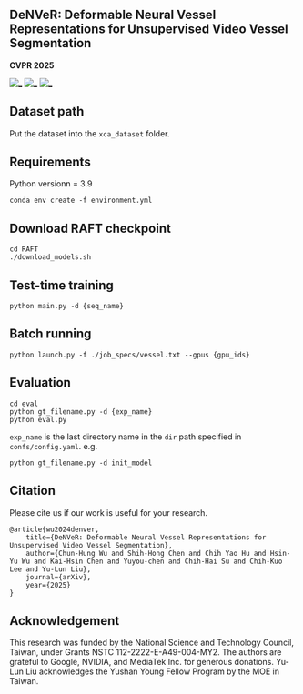 ## DeNVeR: Deformable Neural Vessel Representations for Unsupervised Video Vessel Segmentation
**CVPR 2025**

[![_](https://img.shields.io/badge/Project%20Page-DeNveR-orange)](https://kirito878.github.io/DeNVeR/) 
[![_](https://img.shields.io/badge/arXiv-2406.01591-b31b1b.svg)](https://arxiv.org/abs/2406.01591) 
[![_](https://colab.research.google.com/assets/colab-badge.svg)](https://colab.research.google.com/drive/1IYGiJECwAaoLPq7KGHQE_dvtrdHz9fUA?authuser=2&hl=zh-tw#scrollTo=n1ppvOhqbRkV)
## Dataset path 
Put the dataset into the `xca_dataset` folder.

## Requirements
Python versionn = 3.9
```
conda env create -f environment.yml
```

## Download RAFT checkpoint
```
cd RAFT
./download_models.sh
```
## Test-time training
```
python main.py -d {seq_name}
```

## Batch running
```
python launch.py -f ./job_specs/vessel.txt --gpus {gpu_ids}
```

## Evaluation
```
cd eval
python gt_filename.py -d {exp_name}
python eval.py
```
`exp_name` is the last directory name in the `dir` path specified in `confs/config.yaml`.
e.g. 
```
python gt_filename.py -d init_model
```


## Citation

Please cite us if our work is useful for your research.

```
@article{wu2024denver,
    title={DeNVeR: Deformable Neural Vessel Representations for Unsupervised Video Vessel Segmentation},
    author={Chun-Hung Wu and Shih-Hong Chen and Chih Yao Hu and Hsin-Yu Wu and Kai-Hsin Chen and Yuyou-chen and Chih-Hai Su and Chih-Kuo Lee and Yu-Lun Liu},
    journal={arXiv},
    year={2025}
}
```


## Acknowledgement

This research was funded by the National Science and Technology Council, Taiwan, under Grants NSTC 112-2222-E-A49-004-MY2. The authors are grateful to Google, NVIDIA, and MediaTek Inc. for generous donations. Yu-Lun Liu acknowledges the Yushan Young Fellow Program by the MOE in Taiwan.
